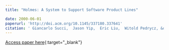 ```yaml
---
title: "Holmes: A System to Support Software Product Lines"

date: 2000-06-01
paperurl: 'http://doi.acm.org/10.1145/337180.337641'
citation: ' Giancarlo Succi,  Jason Yip,  Eric Liu,  Witold Pedrycz, &quot;Holmes: A System to Support Software Product Lines.&quot;, 2000.'
---
```

[Access paper here](http://doi.acm.org/10.1145/337180.337641){:target="_blank"}
